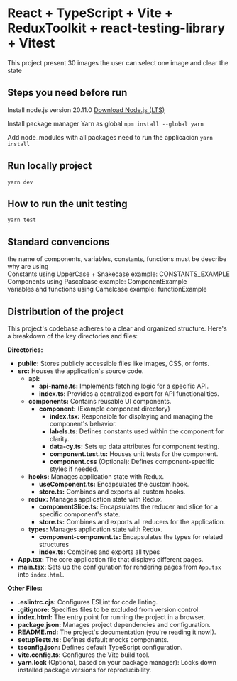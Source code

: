 # React + TypeScript + Vite + ReduxToolkit + react-testing-library + Vitest

This project present 30 images the user can select one image and clear the state

## Steps you need before run

Install node.js version 20.11.0
[Download Node.js (LTS)](https://nodejs.org/)

Install package manager Yarn as global
`npm install --global yarn`

Add node_modules with all packages need to run the applicacion
`yarn install`

## Run locally project

`yarn dev`

## How to run the unit testing

`yarn test`

## Standard convencions

the name of components, variables, constants, functions must be describe why are using  
Constants using UpperCase + Snakecase example: CONSTANTS_EXAMPLE  
Components using Pascalcase example: ComponentExample  
variables and functions using Camelcase example: functionExample

## Distribution of the project

This project's codebase adheres to a clear and organized structure. Here's a breakdown of the key directories and files:

**Directories:**

- **public:** Stores publicly accessible files like images, CSS, or fonts.
- **src:** Houses the application's source code.
  - **api:**
    - **api-name.ts:** Implements fetching logic for a specific API.
    - **index.ts:** Provides a centralized export for API functionalities.
  - **components:** Contains reusable UI components.
    - **component:** (Example component directory)
      - **index.tsx:** Responsible for displaying and managing the component's behavior.
      - **labels.ts:** Defines constants used within the component for clarity.
      - **data-cy.ts:** Sets up data attributes for component testing.
      - **component.test.ts:** Houses unit tests for the component.
      - **component.css** (Optional): Defines component-specific styles if needed.
  - **hooks:** Manages application state with Redux.
    - **useComponent.ts:** Encapsulates the custom hook.
    - **store.ts:** Combines and exports all custom hooks.
  - **redux:** Manages application state with Redux.
    - **componentSlice.ts:** Encapsulates the reducer and slice for a specific component's state.
    - **store.ts:** Combines and exports all reducers for the application.
  - **types:** Manages application state with Redux.
    - **component-component.ts:** Encapsulates the types for related structures
    - **index.ts:** Combines and exports all types
- **App.tsx:** The core application file that displays different pages.
- **main.tsx:** Sets up the configuration for rendering pages from `App.tsx` into `index.html`.

**Other Files:**

- **.eslintrc.cjs:** Configures ESLint for code linting.
- **.gitignore:** Specifies files to be excluded from version control.
- **index.html:** The entry point for running the project in a browser.
- **package.json:** Manages project dependencies and configuration.
- **README.md:** The project's documentation (you're reading it now!).
- **setupTests.ts:** Defines default mocks components.
- **tsconfig.json:** Defines default TypeScript configuration.
- **vite.config.ts:** Configures the Vite build tool.
- **yarn.lock** (Optional, based on your package manager): Locks down installed package versions for reproducibility.
